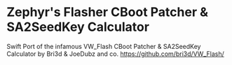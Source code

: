 # Zephyr's Flasher CBoot Patcher & SA2SeedKey Calculator

Swift Port of the infamous VW_Flash CBoot Patcher & SA2SeedKey Calculator by Bri3d &amp; JoeDubz and co.
https://github.com/bri3d/VW_Flash/
